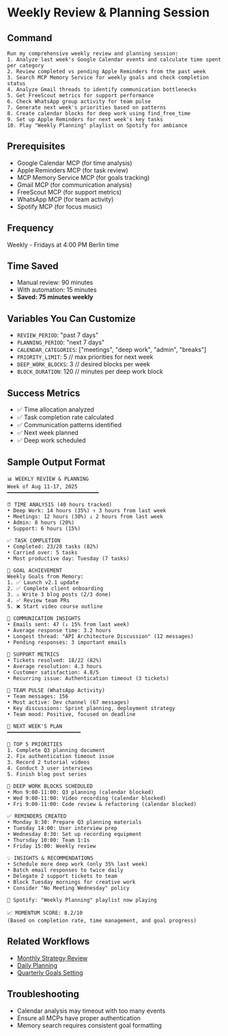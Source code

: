 # Weekly Review & Planning Session

## Command
```
Run my comprehensive weekly review and planning session:
1. Analyze last week's Google Calendar events and calculate time spent per category
2. Review completed vs pending Apple Reminders from the past week
3. Search MCP Memory Service for weekly goals and check completion status
4. Analyze Gmail threads to identify communication bottlenecks
5. Get FreeScout metrics for support performance
6. Check WhatsApp group activity for team pulse
7. Generate next week's priorities based on patterns
8. Create calendar blocks for deep work using find_free_time
9. Set up Apple Reminders for next week's key tasks
10. Play "Weekly Planning" playlist on Spotify for ambiance
```

## Prerequisites
- Google Calendar MCP (for time analysis)
- Apple Reminders MCP (for task review)
- MCP Memory Service MCP (for goals tracking)
- Gmail MCP (for communication analysis)
- FreeScout MCP (for support metrics)
- WhatsApp MCP (for team activity)
- Spotify MCP (for focus music)

## Frequency
Weekly - Fridays at 4:00 PM Berlin time

## Time Saved
- Manual review: 90 minutes
- With automation: 15 minutes
- **Saved: 75 minutes weekly**

## Variables You Can Customize
- `REVIEW_PERIOD`: "past 7 days"
- `PLANNING_PERIOD`: "next 7 days"
- `CALENDAR_CATEGORIES`: ["meetings", "deep work", "admin", "breaks"]
- `PRIORITY_LIMIT`: 5 // max priorities for next week
- `DEEP_WORK_BLOCKS`: 3 // desired blocks per week
- `BLOCK_DURATION`: 120 // minutes per deep work block

## Success Metrics
- ✅ Time allocation analyzed
- ✅ Task completion rate calculated
- ✅ Communication patterns identified
- ✅ Next week planned
- ✅ Deep work scheduled

## Sample Output Format
```
📊 WEEKLY REVIEW & PLANNING
Week of Aug 11-17, 2025
━━━━━━━━━━━━━━━━━━━━━━━━━━━━━━

⏰ TIME ANALYSIS (40 hours tracked)
• Deep Work: 14 hours (35%) ↑ 3 hours from last week
• Meetings: 12 hours (30%) ↓ 2 hours from last week
• Admin: 8 hours (20%)
• Support: 6 hours (15%)

✅ TASK COMPLETION
• Completed: 23/28 tasks (82%)
• Carried over: 5 tasks
• Most productive day: Tuesday (7 tasks)

🎯 GOAL ACHIEVEMENT
Weekly Goals from Memory:
1. ✅ Launch v2.1 update
2. ✅ Complete client onboarding
3. ⚠️ Write 3 blog posts (2/3 done)
4. ✅ Review team PRs
5. ❌ Start video course outline

📧 COMMUNICATION INSIGHTS
• Emails sent: 47 (↓ 15% from last week)
• Average response time: 3.2 hours
• Longest thread: "API Architecture Discussion" (12 messages)
• Pending responses: 3 important emails

🎫 SUPPORT METRICS
• Tickets resolved: 18/22 (82%)
• Average resolution: 4.3 hours
• Customer satisfaction: 4.8/5
• Recurring issue: Authentication timeout (3 tickets)

👥 TEAM PULSE (WhatsApp Activity)
• Team messages: 156
• Most active: Dev channel (67 messages)
• Key discussions: Sprint planning, deployment strategy
• Team mood: Positive, focused on deadline

📅 NEXT WEEK'S PLAN
━━━━━━━━━━━━━━━━━━━━━━━━

🎯 TOP 5 PRIORITIES
1. Complete Q3 planning document
2. Fix authentication timeout issue
3. Record 2 tutorial videos
4. Conduct 3 user interviews
5. Finish blog post series

🧘 DEEP WORK BLOCKS SCHEDULED
• Mon 9:00-11:00: Q3 planning (calendar blocked)
• Wed 9:00-11:00: Video recording (calendar blocked)
• Fri 9:00-11:00: Code review & refactoring (calendar blocked)

✅ REMINDERS CREATED
• Monday 8:30: Prepare Q3 planning materials
• Tuesday 14:00: User interview prep
• Wednesday 8:30: Set up recording equipment
• Thursday 10:00: Team 1:1s
• Friday 15:00: Weekly review

💡 INSIGHTS & RECOMMENDATIONS
• Schedule more deep work (only 35% last week)
• Batch email responses to twice daily
• Delegate 2 support tickets to team
• Block Tuesday mornings for creative work
• Consider "No Meeting Wednesday" policy

🎵 Spotify: "Weekly Planning" playlist now playing

📈 MOMENTUM SCORE: 8.2/10
(Based on completion rate, time management, and goal progress)
```

## Related Workflows
- [Monthly Strategy Review](../monthly/strategy-review.md)
- [Daily Planning](../daily/morning-routine.md)
- [Quarterly Goals Setting](../monthly/quarterly-goals.md)

## Troubleshooting
- Calendar analysis may timeout with too many events
- Ensure all MCPs have proper authentication
- Memory search requires consistent goal formatting
